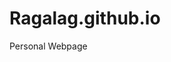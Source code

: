# Ragalag.github.io
Personal Webpage
<!DOCTYPE html>
<html>

<head>
<link rel="stylesheet" href="style.css" type="text/css" />
</head>

<body>

<div class ="mainOne">
<p class ="text">

</p>
</div>
<div = "mainsTwo">

</div>

<div = "mainsOne">

</div>

<div = "mainsTwo">

</div>

</body>

</html>
